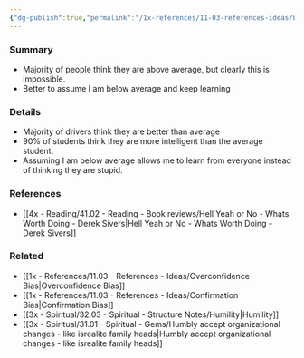 ```yaml
---
{"dg-publish":true,"permalink":"/1x-references/11-03-references-ideas/better-to-assume-i-am-below-average-than-above-average/","title":"Better to assume I am below average than above average","dgShowBacklinks":false}
---
```



### Summary
- Majority of people think they are above average, but clearly this is impossible.
- Better to assume I am below average and keep learning

### Details
- Majority of drivers think they are better than average
- 90% of students think they are more intelligent than the average student.
- Assuming I am below average allows me to learn from everyone instead of thinking they are stupid.

### References
- [[4x - Reading/41.02 - Reading - Book reviews/Hell Yeah or No - Whats Worth Doing - Derek Sivers\|Hell Yeah or No - Whats Worth Doing - Derek Sivers]]

### Related
- [[1x - References/11.03 - References - Ideas/Overconfidence Bias\|Overconfidence Bias]]
- [[1x - References/11.03 - References - Ideas/Confirmation Bias\|Confirmation Bias]]
- [[3x - Spiritual/32.03 - Spiritual - Structure Notes/Humility\|Humility]]
- [[3x - Spiritual/31.01 - Spiritual - Gems/Humbly accept organizational changes - like isrealite family heads\|Humbly accept organizational changes - like isrealite family heads]]
